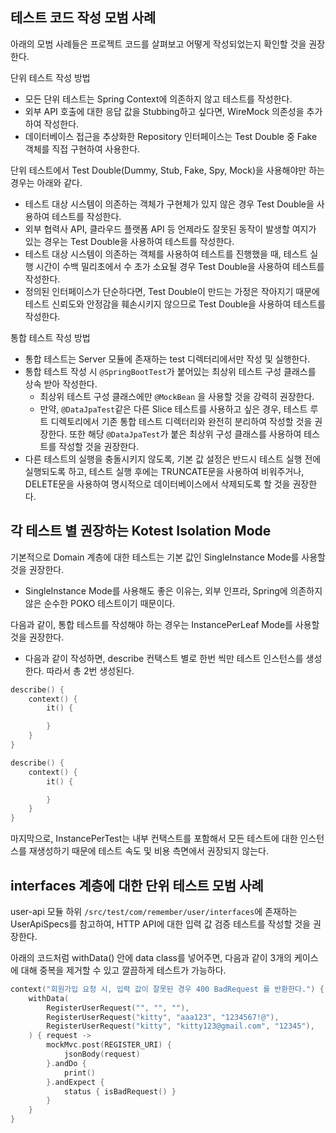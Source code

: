 ## 테스트 코드 작성 모범 사례

아래의 모범 사례들은 프로젝트 코드를 살펴보고 어떻게 작성되었는지 확인할 것을 권장한다.

단위 테스트 작성 방법

- 모든 단위 테스트는 Spring Context에 의존하지 않고 테스트를 작성한다.
- 외부 API 호출에 대한 응답 값을 Stubbing하고 싶다면, WireMock 의존성을 추가하여 작성한다.
- 데이터베이스 접근을 추상화한 Repository 인터페이스는 Test Double 중 Fake 객체를 직접 구현하여 사용한다.

단위 테스트에서 Test Double(Dummy, Stub, Fake, Spy, Mock)을 사용해야만 하는 경우는 아래와 같다.

- 테스트 대상 시스템이 의존하는 객체가 구현체가 있지 않은 경우 Test Double을 사용하여 테스트를 작성한다.
- 외부 협력사 API, 클라우드 플랫폼 API 등 언제라도 잘못된 동작이 발생할 여지가 있는 경우는 Test Double을 사용하여 테스트를 작성한다.
- 테스트 대상 시스템이 의존하는 객체를 사용하여 테스트를 진행했을 때, 테스트 실행 시간이 수백 밀리초에서 수 초가 소요될 경우 Test Double을 사용하여 테스트를
  작성한다.
- 정의된 인터페이스가 단순하다면, Test Double이 만드는 가정은 작아지기 때문에 테스트 신뢰도와 안정감을 훼손시키지 않으므로 Test Double을 사용하여 테스트를
  작성한다.

통합 테스트 작성 방법

- 통합 테스트는 Server 모듈에 존재하는 test 디렉터리에서만 작성 및 실행한다.
- 통합 테스트 작성 시 ```@SpringBootTest```가 붙어있는 최상위 테스트 구성 클래스를 상속 받아 작성한다.
    - 최상위 테스트 구성 클래스에만 ```@MockBean``` 을 사용할 것을 강력히 권장한다.
    - 만약, ```@DataJpaTest```같은 다른 Slice 테스트를 사용하고 싶은 경우, 테스트 루트 디렉토리에서 기존 통합 테스트 디렉터리와 완전히 분리하여 작성할
      것을 권장한다. 또한 해당 ```@DataJpaTest```가 붙은 최상위 구성 클래스를 사용하여 테스트를 작성할 것을 권장한다.
- 다른 테스트의 실행을 충돌시키지 않도록, 기본 값 설정은 반드시 테스트 실행 전에 실행되도록 하고, 테스트 실행 후에는 TRUNCATE문을 사용하여 비워주거나, DELETE문을
  사용하여 명시적으로 데이터베이스에서 삭제되도록 할 것을 권장한다.

## 각 테스트 별 권장하는 Kotest Isolation Mode

기본적으로 Domain 계층에 대한 테스트는 기본 값인 SingleInstance Mode를 사용할 것을 권장한다.

- SingleInstance Mode를 사용해도 좋은 이유는, 외부 인프라, Spring에 의존하지 않은 순수한 POKO 테스트이기 때문이다.

다음과 같이, 통합 테스트를 작성해야 하는 경우는 InstancePerLeaf Mode를 사용할 것을 권장한다.

- 다음과 같이 작성하면, describe 컨택스트 별로 한번 씩만 테스트 인스턴스를 생성한다. 따라서 총 2번 생성된다.

```kotlin
describe() {
    context() {
        it() {

        }
    }
}

describe() {
    context() {
        it() {

        }
    }
}
```

마지막으로, InstancePerTest는 내부 컨택스트를 포함해서 모든 테스트에 대한 인스턴스를 재생성하기 때문에 테스트 속도 및 비용 측면에서 권장되지 않는다.

## interfaces 계층에 대한 단위 테스트 모범 사례

user-api 모듈 하위 ```/src/test/com/remember/user/interfaces```에 존재하는 UserApiSpecs를 참고하여, HTTP API에 대한
입력 값 검증 테스트를 작성할 것을 권장한다.

아래의 코드처럼 withData() 안에 data class를 넣어주면, 다음과 같이 3개의 케이스에 대해 중복을 제거할 수 있고 깔끔하게 테스트가 가능하다.

```kotlin
context("회원가입 요청 시, 입력 값이 잘못된 경우 400 BadRequest 를 반환한다.") {
    withData(
        RegisterUserRequest("", "", ""),
        RegisterUserRequest("kitty", "aaa123", "1234567!@"),
        RegisterUserRequest("kitty", "kitty123@gmail.com", "12345"),
    ) { request ->
        mockMvc.post(REGISTER_URI) {
            jsonBody(request)
        }.andDo {
            print()
        }.andExpect {
            status { isBadRequest() }
        }
    }
}
```
